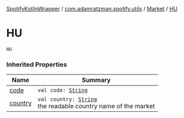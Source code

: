 [SpotifyKotlinWrapper](../../index.md) / [com.adamratzman.spotify.utils](../index.md) / [Market](index.md) / [HU](./-h-u.md)

# HU

`HU`

### Inherited Properties

| Name | Summary |
|---|---|
| [code](code.md) | `val code: `[`String`](https://kotlinlang.org/api/latest/jvm/stdlib/kotlin/-string/index.html) |
| [country](country.md) | `val country: `[`String`](https://kotlinlang.org/api/latest/jvm/stdlib/kotlin/-string/index.html)<br>the readable country name of the market |
